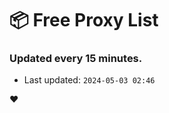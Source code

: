 # :package: Free Proxy List
### Updated every 15 minutes.

- Last updated: `2024-05-03 02:46`

:heart:
